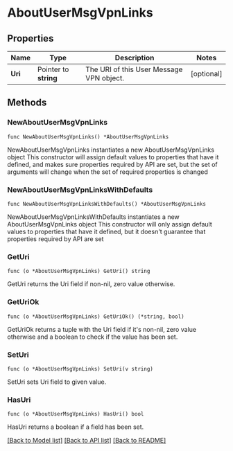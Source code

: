 # AboutUserMsgVpnLinks

## Properties

Name | Type | Description | Notes
------------ | ------------- | ------------- | -------------
**Uri** | Pointer to **string** | The URI of this User Message VPN object. | [optional] 

## Methods

### NewAboutUserMsgVpnLinks

`func NewAboutUserMsgVpnLinks() *AboutUserMsgVpnLinks`

NewAboutUserMsgVpnLinks instantiates a new AboutUserMsgVpnLinks object
This constructor will assign default values to properties that have it defined,
and makes sure properties required by API are set, but the set of arguments
will change when the set of required properties is changed

### NewAboutUserMsgVpnLinksWithDefaults

`func NewAboutUserMsgVpnLinksWithDefaults() *AboutUserMsgVpnLinks`

NewAboutUserMsgVpnLinksWithDefaults instantiates a new AboutUserMsgVpnLinks object
This constructor will only assign default values to properties that have it defined,
but it doesn't guarantee that properties required by API are set

### GetUri

`func (o *AboutUserMsgVpnLinks) GetUri() string`

GetUri returns the Uri field if non-nil, zero value otherwise.

### GetUriOk

`func (o *AboutUserMsgVpnLinks) GetUriOk() (*string, bool)`

GetUriOk returns a tuple with the Uri field if it's non-nil, zero value otherwise
and a boolean to check if the value has been set.

### SetUri

`func (o *AboutUserMsgVpnLinks) SetUri(v string)`

SetUri sets Uri field to given value.

### HasUri

`func (o *AboutUserMsgVpnLinks) HasUri() bool`

HasUri returns a boolean if a field has been set.


[[Back to Model list]](../README.md#documentation-for-models) [[Back to API list]](../README.md#documentation-for-api-endpoints) [[Back to README]](../README.md)


